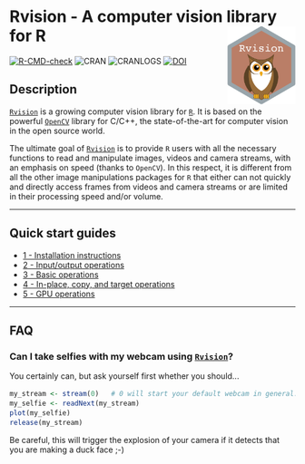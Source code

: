 # Rvision - A computer vision library for R <img src="man/figures/logo.png" align="right" alt="" width="120" />

[![R-CMD-check](https://github.com/swarm-lab/Rvision/workflows/R-CMD-check/badge.svg)](https://github.com/swarm-lab/Rvision/actions)
![CRAN](https://www.r-pkg.org/badges/version/Rvision)
![CRANLOGS](https://cranlogs.r-pkg.org/badges/Rvision)
[![DOI](https://zenodo.org/badge/62589719.svg)](https://zenodo.org/badge/latestdoi/62589719)

## Description

[`Rvision`](https://github.com/swarm-lab/Rvision) is a growing computer vision 
library for [`R`](https://cran.r-project.org). It is based on the powerful 
[`OpenCV`](http://opencv.org/) library for C/C++, the state-of-the-art for 
computer vision in the open source world. 

The ultimate goal of [`Rvision`](https://github.com/swarm-lab/Rvision) is to 
provide `R` users with all the necessary functions to read and manipulate images, 
videos and camera streams, with an emphasis on speed (thanks to `OpenCV`). In 
this respect, it is different from all the other image manipulations packages 
for `R` that either can not quickly and directly access frames from videos and 
camera streams or are limited in their processing speed and/or volume. 

---

## Quick start guides 

+ [1 - Installation instructions](https://swarm-lab.github.io/Rvision/articles/z1_install.html)
+ [2 - Input/output operations](https://swarm-lab.github.io/Rvision/articles/z2_io.html)
+ [3 - Basic operations](https://swarm-lab.github.io/Rvision/articles/z3_basic.html)
+ [4 - In-place, copy, and target operations](https://swarm-lab.github.io/Rvision/articles/z4_inplace.html)
+ [5 - GPU operations](https://swarm-lab.github.io/Rvision/articles/z5_gpu.html)

--- 

## FAQ

### Can I take selfies with my webcam using [`Rvision`](https://github.com/swarm-lab/Rvision)?

You certainly can, but ask yourself first whether you should...

```r
my_stream <- stream(0)   # 0 will start your default webcam in general. 
my_selfie <- readNext(my_stream)
plot(my_selfie)
release(my_stream)
```

Be careful, this will trigger the explosion of your camera if it detects that 
you are making a duck face ;-)
